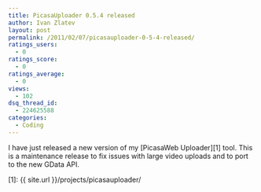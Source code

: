 ```yaml
---
title: PicasaUploader 0.5.4 released
author: Ivan Zlatev
layout: post
permalink: /2011/02/07/picasauploader-0-5-4-released/
ratings_users:
  - 0
ratings_score:
  - 0
ratings_average:
  - 0
views:
  - 102
dsq_thread_id:
  - 224625588
categories:
  - Coding
---
```

I have just released a new version of my [PicasaWeb Uploader][1] tool. This is a maintenance release to fix issues with large video uploads and to port to the new GData API.

 [1]: {{ site.url }}/projects/picasauploader/